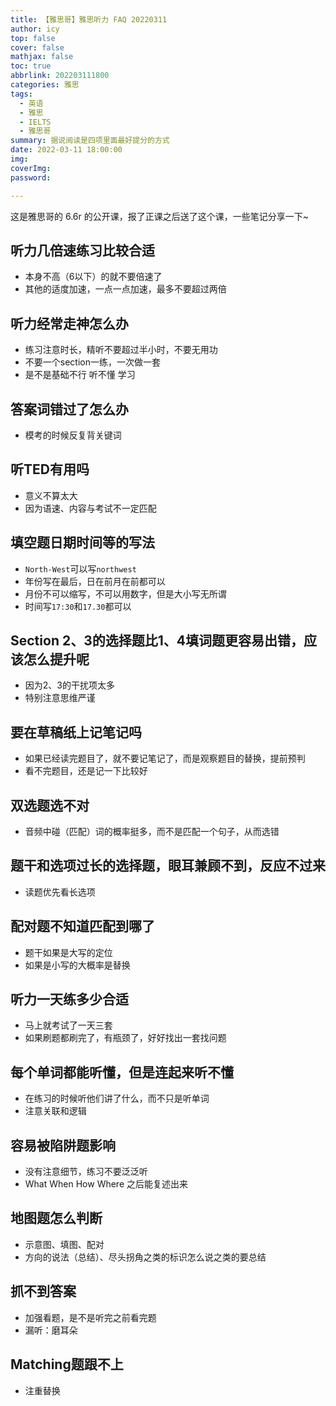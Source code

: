 ```yaml
---
title: 【雅思哥】雅思听力 FAQ 20220311
author: icy
top: false
cover: false
mathjax: false
toc: true
abbrlink: 202203111800
categories: 雅思
tags:
  - 英语
  - 雅思
  - IELTS
  - 雅思哥
summary: 据说阅读是四项里面最好提分的方式
date: 2022-03-11 18:00:00
img:
coverImg:
password:

---
```


这是雅思哥的 6.6r 的公开课，报了正课之后送了这个课，一些笔记分享一下~

## 听力几倍速练习比较合适

- 本身不高（6以下）的就不要倍速了
- 其他的适度加速，一点一点加速，最多不要超过两倍

## 听力经常走神怎么办

- 练习注意时长，精听不要超过半小时，不要无用功
- 不要一个section一练，一次做一套
- 是不是基础不行 听不懂 学习

## 答案词错过了怎么办

- 模考的时候反复背关键词

## 听TED有用吗

- 意义不算太大
- 因为语速、内容与考试不一定匹配

## 填空题日期时间等的写法

- `North-West`可以写`northwest`
- 年份写在最后，日在前月在前都可以
- 月份不可以缩写，不可以用数字，但是大小写无所谓
- 时间写`17:30`和`17.30`都可以

## Section 2、3的选择题比1、4填词题更容易出错，应该怎么提升呢

- 因为2、3的干扰项太多
- 特别注意思维严谨

## 要在草稿纸上记笔记吗

- 如果已经读完题目了，就不要记笔记了，而是观察题目的替换，提前预判
- 看不完题目，还是记一下比较好

## 双选题选不对

- 音频中碰（匹配）词的概率挺多，而不是匹配一个句子，从而选错

## 题干和选项过长的选择题，眼耳兼顾不到，反应不过来

- 读题优先看长选项

## 配对题不知道匹配到哪了

- 题干如果是大写的定位
- 如果是小写的大概率是替换

## 听力一天练多少合适

- 马上就考试了一天三套
- 如果刷题都刷完了，有瓶颈了，好好找出一套找问题

## 每个单词都能听懂，但是连起来听不懂

- 在练习的时候听他们讲了什么，而不只是听单词
- 注意关联和逻辑

## 容易被陷阱题影响

- 没有注意细节，练习不要泛泛听
- What When How Where 之后能复述出来

## 地图题怎么判断

- 示意图、填图、配对
- 方向的说法（总结）、尽头拐角之类的标识怎么说之类的要总结

## 抓不到答案

- 加强看题，是不是听完之前看完题
- 漏听：磨耳朵

## Matching题跟不上

- 注重替换
